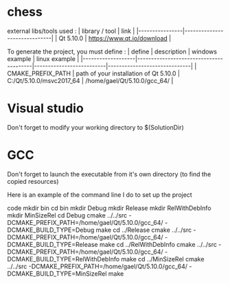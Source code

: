 # chess

external libs/tools used :
| library / tool | link                         |
|----------------|------------------------------|
| Qt 5.10.0      | <https://www.qt.io/download> |

To generate the project, you must define :
| define            | description                            | windows example          | linux example                |
|-------------------|----------------------------------------|--------------------------|------------------------------|
| CMAKE_PREFIX_PATH | path of your installation of Qt 5.10.0 | C:/Qt/5.10.0/msvc2017_64 | /home/gael/Qt/5.10.0/gcc_64/ |

# Visual studio

Don't forget to modify your working directory to $(SolutionDir)

# GCC

Don't forget to launch the executable from it's own directory (to find the copied resources)

Here is an example of the command line I do to set up the project

code
	mkdir bin
	cd bin
	mkdir Debug
	mkdir Release
    mkdir RelWithDebInfo
    mkdir MinSizeRel
	cd Debug
	cmake ../../src -DCMAKE_PREFIX_PATH=/home/gael/Qt/5.10.0/gcc_64/ -DCMAKE_BUILD_TYPE=Debug
	make
	cd ../Release
	cmake ../../src -DCMAKE_PREFIX_PATH=/home/gael/Qt/5.10.0/gcc_64/ -DCMAKE_BUILD_TYPE=Release
	make
	cd ../RelWithDebInfo
	cmake ../../src -DCMAKE_PREFIX_PATH=/home/gael/Qt/5.10.0/gcc_64/ -DCMAKE_BUILD_TYPE=RelWithDebInfo
	make
	cd ../MinSizeRel
	cmake ../../src -DCMAKE_PREFIX_PATH=/home/gael/Qt/5.10.0/gcc_64/ -DCMAKE_BUILD_TYPE=MinSizeRel
	make
